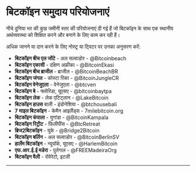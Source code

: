 # बिटकॉइन समुदाय परियोजनाएं
नीचे दुनिया भर की कुछ जमीनी स्तर की परियोजनाएं दी गई हैं
जो बिटकॉइन के साथ एक स्थानीय अर्थव्यवस्था को शिक्षित करने और बनाने के लिए काम कर रही हैं।

अधिक जानने या दान करने के लिए नोस्ट्र या ट्विटर पर उनका अनुसरण करें:

* **बिटकॉइन बीच एल जोंटे** - अल सल्वाडोर - @Bitcoinbeach
* **बिटकॉइन एकासी** - दक्षिण अफ्रीका - @BitcoinEkasi
* **बिटकॉइन बीच ब्राजील** - ब्राजील - @BitcoinBeachBR
* **बिटकॉइन जंगल** - कोस्टा रिका - @BitcoinJungleCR
* **बिटकॉइन वेनेजुएला** - वेनेजुएला - @btcven
* **बिटकॉइन बे** - फ्लोरिडा, यूएसए - @bitcoinbaytpa
* **बिटकॉइन लेक** - लेक एटिट्लान - @LakeBitcoin
* **बिटकॉइन हाउस** बाली - इंडोनेशिया - @btchousebali
* **7 माइल बिटकॉइन** - केमैन आइलैंड्स - 7milebitcoin.org
* **बिटकॉइन कंपाला** - युगांडा - @BitcoinKampala
* **बिटकॉइन रिट्रीट** - फिलीपींस - @BtcRetreat
* **ब्रिज2बिटकॉइन** - यूके - @Bridge2Bitcoin
* **बिटकॉइन बर्लिन** - अल सल्वाडोर - @BitcoinBerlinSV
* **हार्लेम बिटकॉइन** - न्यूयॉर्क, यूएसए - @HarlemBitcoin
* **एफ.आर.ई.ई मडेरा** - पुर्तगाल - @FREEMadeiraOrg
* **बिटकॉइन वैली** - रोवेरेटो, इटली

---
